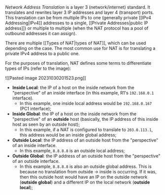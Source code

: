 *Network Address Translation* is a layer 3 (network/internet) standard. It translates and rewrites layer 3 IP addresses and layer 4 (transport) ports. This translation can be from multiple IPs to one (generally private [[IPv4 Addressing|IPv4]] addresses to a single, [[Private Addresses|public IP address]]) or multiple to multiple (when the NAT protocol has a pool of outbound addresses it can assign).

There are multiple [[Types of NAT|types of NAT]], which can be used depending on the case. The most common use for NAT is for translating a private IPv4 address to a public one.

For the purposes of translation, NAT defines some terms to differentiate types of IPs (refer to the image):

![[Pasted image 20231030201523.png]]

- **Inside Local**: the IP of a host on the inside network from the "perspective" of an inside interface (in this example, R1's `192.168.0.1` interface).
	- In this example, one inside local address would be `192.168.0.167` (PC1 interface);
- **Inside Global**: the IP of a host on the inside network from the "perspective" of an **outside** host (basically, the IP address of this inside host as seen by an outside host);
	- In this example, if a NAT is configured to translate to `203.0.113.1`, this address would be an inside global address;
- **Outside Local**: the IP address of an outside host from the "perspective" of an inside interface.
	- In this example, `8.8.8.8` is an outside local address;
- **Outside Global**: the IP address of an outside host from the "perspective" of an outside interface.
	- In this example, `8.8.8.8` is also an outside global address. This is because no translation from outside -> inside is occurring. If it was, then this outside host would have an IP on the outside network (**outside global**) and a different IP on the local network (**outside local**);